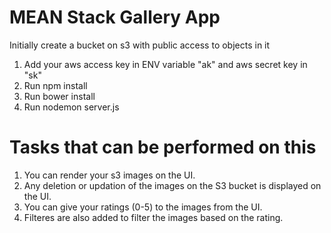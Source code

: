 # MEAN Stack Gallery App
Initially create a bucket on s3 with public access to objects in it
1. Add your aws access key in ENV variable "ak" and aws secret key in "sk"
2. Run npm install 
3. Run bower install
4. Run nodemon server.js

# Tasks that can be performed on this
1. You can render your s3 images on the UI.
2. Any deletion or updation of the images on the S3 bucket is displayed on the UI.
3. You can give your ratings (0-5) to the images from the UI.
4. Filteres are also added to filter the images based on the rating.
